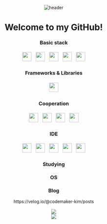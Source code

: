 <div align="center">

![header](https://capsule-render.vercel.app/api?type=waving&color=timeGradient&height=200&section=header&text=KimSumin&fontSize=50&animation=twinkling&fontAlign=75)

# Welcome to my GitHub! 
<h3>Basic stack</h3>
<div align="center">
  <img src="https://img.shields.io/badge/HTML5-E34F26?style=for-the-badge&logo=HTML5&logoColor=white" style="height: 30px; margin: 5px;">
  <img src="https://img.shields.io/badge/CSS3-1572B6?style=for-the-badge&logo=CSS3&logoColor=white" style="height: 30px; margin: 5px;">
  <img src="https://img.shields.io/badge/JavaScript-F7DF1E?style=for-the-badge&logo=JavaScript&logoColor=white" style="height: 30px; margin: 5px;">
  <img src="https://img.shields.io/badge/Java-007396?style=for-the-badge&logo=Java&logoColor=white" style="height: 30px; margin: 5px;">
  <img src="https://img.shields.io/badge/Python-3776AB?style=for-the-badge&logo=Python&logoColor=white" style="height: 30px; margin: 5px;">
</div>

<h3>Frameworks & Libraries</h3>
<div align="center">
  <img src="https://img.shields.io/badge/Spring%20Boot-6DB33F?style=for-the-badge&logo=Spring%20Boot&logoColor=white" style="height: 30px; margin: 5px;">
</div>

<h3>Cooperation</h3>
<div align="center">
  <img src="https://img.shields.io/badge/git-F05032?style=for-the-badge&logo=git&logoColor=white" style="height: 30px; margin: 5px;">
  <img src="https://img.shields.io/badge/github-181717?style=for-the-badge&logo=github&logoColor=white" style="height: 30px; margin: 5px;">
  <img src="https://img.shields.io/badge/gitkraken-179287?style=for-the-badge&logo=gitkraken&logoColor=white" style="height: 30px; margin: 5px;">
  <img src="https://img.shields.io/badge/notion-000000?style=for-the-badge&logo=notion&logoColor=white" style="height: 30px; margin: 5px;">
</div>

<h3>IDE</h3>
<div align="center">
  <img src="https://img.shields.io/badge/VSCODE-40AEF0?style=for-the-badge&logo=visualstudiocode&logoColor=white" style="height: 30px; margin: 5px;">
  <img src="https://img.shields.io/badge/intellij idea-000000?style=for-the-badge&logo=intellijidea&logoColor=white" style="height: 30px; margin: 5px;">
  <img src="https://img.shields.io/badge/eclipse-2C2255?style=for-the-badge&logo=eclipse&logoColor=white" style="height: 30px; margin: 5px;">
  <img src="https://img.shields.io/badge/google colab-F9AB00?style=for-the-badge&logo=google colab&logoColor=white" style="height: 30px; margin: 5px;">
  <img src="https://img.shields.io/badge/jupyter-F37626?style=for-the-badge&logo=jupyter&logoColor=white" style="height: 30px; margin: 5px;">
</div>

<h3>Studying</h3>
<div align="center">
</div>

<h3>OS</h3>
<div align="center">
</div>

<h3>Blog</h3>
<div align="center">
  https://velog.io/@codemaker-kim/posts
</div>


<br/>
<img src="https://github-readme-stats.vercel.app/api?username=codemaker-kim&show_icons=true" /> <br/>
<img src="https://github-readme-stats.vercel.app/api/top-langs/?username=codemaker-kim&hide=jupyter%20notebook&layout=compact" /> <br/>


</div>
<br/>
<br/>

<!--
**codemaker-kim/codemaker-kim** is a ✨ _special_ ✨ repository because its `README.md` (this file) appears on your GitHub profile.

Here are some ideas to get you started:

- 🔭 I’m currently working on ...
- 🌱 I’m currently learning ...
- 👯 I’m looking to collaborate on ...
- 🤔 I’m looking for help with ...
- 💬 Ask me about ...
- 📫 How to reach me: ...
- 😄 Pronouns: ...
- ⚡ Fun fact: ...
-->
